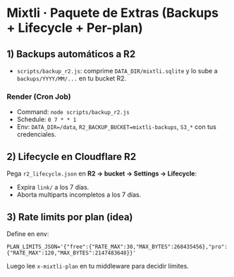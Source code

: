 # Mixtli · Paquete de Extras (Backups + Lifecycle + Per-plan)

## 1) Backups automáticos a R2
- `scripts/backup_r2.js`: comprime `DATA_DIR/mixtli.sqlite` y lo sube a `backups/YYYY/MM/...` en tu bucket R2.

### Render (Cron Job)
- Command: `node scripts/backup_r2.js`
- Schedule: `0 7 * * 1`
- Env: `DATA_DIR=/data`, `R2_BACKUP_BUCKET=mixtli-backups`, `S3_*` con tus credenciales.

## 2) Lifecycle en Cloudflare R2
Pega `r2_lifecycle.json` en **R2 → bucket → Settings → Lifecycle**:
- Expira `link/` a los 7 días.
- Aborta multiparts incompletos a los 7 días.

## 3) Rate limits por plan (idea)
Define en env:
```
PLAN_LIMITS_JSON='{"free":{"RATE_MAX":30,"MAX_BYTES":268435456},"pro":{"RATE_MAX":120,"MAX_BYTES":2147483648}}'
```
Luego lee `x-mixtli-plan` en tu middleware para decidir límites.
